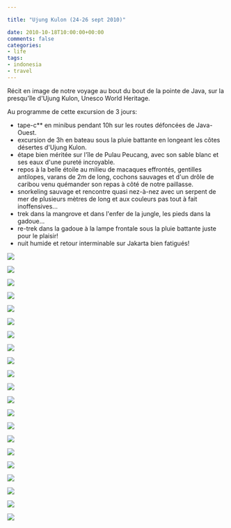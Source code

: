```yaml
---

title: "Ujung Kulon (24-26 sept 2010)"

date: 2010-10-18T10:00:00+00:00
comments: false
categories: 
- life
tags:
- indonesia
- travel 
---
```


Récit en image de notre voyage au bout du bout de la pointe de Java, sur la presqu'île d'Ujung Kulon, Unesco World Heritage.

Au programme de cette excursion de 3 jours:
-   tape-c\*\* en minibus pendant 10h sur les routes défoncées de Java-Ouest.
-  excursion de 3h en bateau sous la pluie battante en longeant les côtes désertes d'Ujung Kulon.
-   étape bien méritée sur l'île de Pulau Peucang, avec son sable blanc et ses eaux d'une pureté incroyable.
-   repos à la belle étoile au milieu de macaques effrontés, gentilles antilopes, varans de 2m de long, cochons sauvages et d'un drôle de caribou venu quémander son repas à côté de notre paillasse.
-   snorkeling sauvage et rencontre quasi nez-à-nez avec un serpent de mer de plusieurs mètres de long et aux couleurs pas tout à fait inoffensives...
-   trek dans la mangrove et dans l'enfer de la jungle, les pieds dans la gadoue...
-   re-trek dans la gadoue à la lampe frontale sous la pluie battante juste pour le plaisir!
-   nuit humide et retour interminable sur Jakarta bien fatigués!

![](20100924-011.jpg)

![](20100924-018.jpg)

![](20100924-025.jpg)

![](20100924-034.jpg)

![](20100924-039.jpg)

![](20100924-055.jpg)

![](20100924-056.jpg)

![](20100925-062.jpg)

![](20100925-065.jpg)

![](20100925-070.jpg)

![](20100925-087.jpg)

![](20100925-089.jpg)

![](20100925-098.jpg)

![](20100925-106.jpg)

![](20100925-117.jpg)

![](20100925-123.jpg)

![](20100925-131.jpg)

![](20100925-138.jpg)

![](20100925-144.jpg)

![](20100926-148.jpg)

![](20100926-164.jpg)